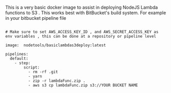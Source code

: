 This is a very basic docker image to assist in  deploying   NodeJS Lambda functions to S3 . This works best with BitBucket's build system. 
For example in your bitbucket pipeline file 
<pre><code>
# Make sure to set AWS_ACCESS_KEY_ID , and AWS_SECRET_ACCESS_KEY as env variables , this can be done at a repository or pipeline level  

image:  nodetools/basiclambdas3deploy:latest

pipelines:
  default:
    - step:
        script:
          - rm -rf .git
          - yarn
          - zip -r lambdaFunc.zip .
          - aws s3 cp lambdaFunc.zip s3://YOUR BUCKET NAME 
</code></pre>
